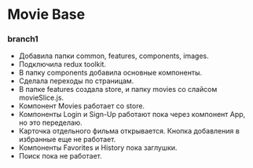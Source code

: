 # Movie Base

### branch1

- Добавила папки common, features, components, images.
- Подключила redux toolkit.
- В папку components добавила основные компоненты.
- Сделала переходы по страницам.
- В папке features создала store, и папку movies cо слайсом movieSlice.js.
- Компонент Movies работает со store.
- Компоненты Login и Sign-Up работают пока через компонент App, но это переделаю.
- Карточка отдельного фильма открывается. Кнопка добавления в избранные еще не работает.
- Компоненты Favorites и History пока заглушки.
- Поиск пока не работает.
